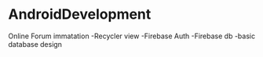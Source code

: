 # AndroidDevelopment
Online Forum immatation
-Recycler view
-Firebase Auth
-Firebase db
-basic database design


